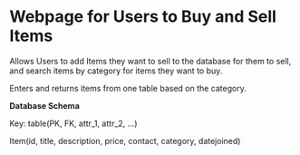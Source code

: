 # Webpage for Users to Buy and Sell Items

Allows Users to add Items they want to sell to the database for them
to sell, and search items by category for items they want to buy.

Enters and returns items from one table based on the category.

**Database Schema**

Key: table(PK, FK, attr_1, attr_2, ...)

Item(id, title, description, price, contact, category, datejoined)